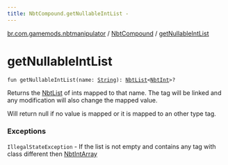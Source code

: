 ```yaml
---
title: NbtCompound.getNullableIntList - 
---
```


[br.com.gamemods.nbtmanipulator](../index.html) / [NbtCompound](index.html) / [getNullableIntList](./get-nullable-int-list.html)

# getNullableIntList

`fun getNullableIntList(name: `[`String`](https://kotlinlang.org/api/latest/jvm/stdlib/kotlin/-string/index.html)`): `[`NbtList`](../-nbt-list/index.html)`<`[`NbtInt`](../-nbt-int/index.html)`>?`

Returns the [NbtList](../-nbt-list/index.html) of ints mapped to that name. The tag will be linked and any modification will
also change the mapped value.

Will return null if no value is mapped or it is mapped to an other type tag.

### Exceptions

`IllegalStateException` - If the list is not empty and contains any tag with class different then [NbtIntArray](../-nbt-int-array/index.html)
